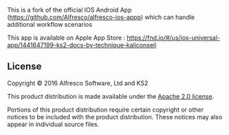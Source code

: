 
This is a fork of the official IOS Android App (https://github.com/Alfresco/alfresco-ios-appp) which can handle additional workflow scenarios

This app is available on Apple App Store : https://fnd.io/#/us/ios-universal-app/1441647199-ks2-docs-by-technique-kaliconseil

License
---

Copyright © 2016 Alfresco Software, Ltd and KS2

This product distribution is made available under the [Apache 2.0 license](http://www.apache.org/licenses/LICENSE-2.0.html). 

Portions of this product distribution require certain copyright or other notices to be included with the product distribution. These notices may also appear in individual source files.
